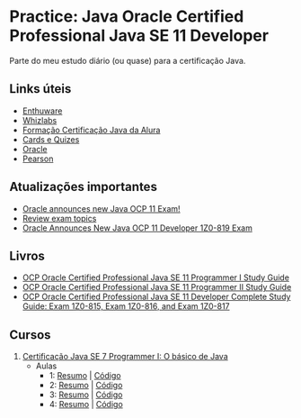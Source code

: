 # Practice: Java Oracle Certified Professional Java SE 11 Developer
Parte do meu estudo diário (ou quase) para a certificação Java.

## Links úteis
- [Enthuware](https://enthuware.com/java-certification-mock-exams/oracle-certified-associate/ocp-java-11-exam-i-1z0-815)
- [Whizlabs](https://www.whizlabs.com/ocpjd-java-se-11-programmer-i/)
- [Formação Certificação Java da Alura](https://cursos.alura.com.br/formacao-certificacao-java)
- [Cards e Quizes](https://testbanks.wiley.com/WPDACE/Login)
- [Oracle](https://education.oracle.com/product/pexam_1Z0-819)
- [Pearson](https://home.pearsonvue.com/)

## Atualizações importantes
- [Oracle announces new Java OCP 11 Exam!](https://www.selikoff.net/2020/08/26/dont-panic-oracle-announces-new-java-ocp-11-exam/)
- [Review exam topics](https://education.oracle.com/product/pexam_1Z0-819#collapse2)
- [Oracle Announces New Java OCP 11 Developer 1Z0-819 Exam](https://www.whizlabs.com/blog/oracle-announces-new-java-ocp-11-developer-1z0-819-exam/)

## Livros
- [OCP Oracle Certified Professional Java SE 11 Programmer I Study Guide](https://www.amazon.com.br/Oracle-Certified-Professional-Programmer-Study/dp/1119584701/ref=asc_df_1119584701/?tag=googleshopp00-20&linkCode=df0&hvadid=379726163686&hvpos=&hvnetw=g&hvrand=14143564571460691942&hvpone=&hvptwo=&hvqmt=&hvdev=c&hvdvcmdl=&hvlocint=&hvlocphy=1001773&hvtargid=pla-844213731096&psc=1)
- [OCP Oracle Certified Professional Java SE 11 Programmer II Study Guide](https://www.amazon.com.br/Oracle-Certified-Professional-Programmer-Study/dp/1119617626)
- [OCP Oracle Certified Professional Java SE 11 Developer Complete Study Guide: Exam 1Z0-815, Exam 1Z0-816, and Exam 1Z0-817](https://www.amazon.com.br/Oracle-Certified-Professional-Developer-Complete/dp/1119619130)

## Cursos
1. [Certificação Java SE 7 Programmer I: O básico de Java](https://cursos.alura.com.br/course/certificacao-java-basico)
   - Aulas
     - 1: [Resumo](https://github.com/hopesoh/practice-java-ocp11/blob/master/certification/course1/section1/section-1.md) | [Código](https://github.com/hopesoh/practice-java-ocp11/blob/master/certification/course1/section1/)
     - 2: [Resumo](https://github.com/hopesoh/practice-java-ocp11/blob/master/certification/course1/section2/section-2.md) | [Código](https://github.com/hopesoh/practice-java-ocp11/blob/master/certification/course1/section2/)
     - 3: [Resumo](https://github.com/hopesoh/practice-java-ocp11/blob/master/certification/course1/section3/section-3.md) | [Código](https://github.com/hopesoh/practice-java-ocp11/blob/master/certification/course1/section3/)
     - 4: [Resumo](https://github.com/hopesoh/practice-java-ocp11/blob/master/certification/course1/section4/section-4.md) | [Código](https://github.com/hopesoh/practice-java-ocp11/blob/master/certification/course1/section4/)